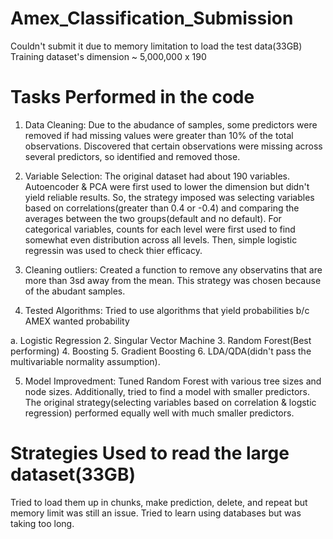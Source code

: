 # Amex_Classification_Submission
Couldn't submit it due to memory limitation to load the test data(33GB)
Training dataset's dimension ~ 5,000,000 x 190


# Tasks Performed in the code

1. Data Cleaning: Due to the abudance of samples, some predictors were removed if had missing values were greater than 10% of the total observations. Discovered that
certain observations were missing across several predictors, so identified and removed those.

2. Variable Selection: The original dataset had about 190 variables. Autoencoder & PCA were first used to lower the dimension but didn't yield reliable results.
So, the strategy imposed was selecting variables based on correlations(greater than 0.4 or -0.4) and comparing the averages between the two groups(default and no default). For categorical variables, counts for each level were first used to find somewhat even distribution across all levels. Then, simple logistic regressin was used to check thier efficacy. 

3. Cleaning outliers: Created a function to remove any observatins that are more than 3sd away from the mean. This strategy was chosen because of the abudant samples.

4. Tested Algorithms: Tried to use algorithms that yield probabilities b/c AMEX wanted probability

a. Logistic Regression 2. Singular Vector Machine 3. Random Forest(Best performing) 4. Boosting 5. Gradient Boosting 6. LDA/QDA(didn't pass the multivariable normality assumption).

5. Model Improvedment: Tuned Random Forest with various tree sizes and node sizes. Additionally, tried to find a model with smaller predictors.
The original strategy(selecting variables based on correlation & logstic regression) performed equally well with much smaller predictors.


# Strategies Used to read the large dataset(33GB)

Tried to load them up in chunks, make prediction, delete, and repeat but memory limit was still an issue.
Tried to learn using databases but was taking too long.
